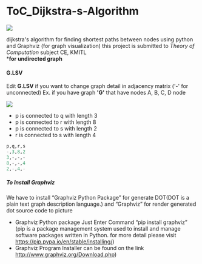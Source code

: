 # ToC_Dijkstra-s-Algorithm
![](https://github.com/DreamN/ToC_Dijkstra-s-Algorithm/blob/master/az_graph.PNG?raw=true)  

dijkstra's algorithm for finding shortest paths between nodes using python and Graphviz (for graph visualization) this project is submitted to *Theory of Computation* subject CE, KMITL  
***for undirected graph**
#### G.LSV
Edit **G.LSV** if you want to change graph detail in adjacency matrix ('-' for unconnected)
Ex. if you have graph **'G'** that have nodes A, B, C, D node   

![](https://github.com/DreamN/ToC_Dijkstra-s-Algorithm/blob/master/example_graph.PNG?raw=true)

- p is connected to q with length 3
- p is connected to r with length 8
- p is connected to s with length 2
- r is connected to s with length 4

```python
p,q,r,s
-,3,8,2
3,-,-,- 
8,-,-,4
2,-,4,-
```
##### To Install Graphviz
We have to install “Graphviz Python Package” for generate DOT(DOT is a plain text graph description language.) and “Graphviz” for render generated dot source code to picture
-	Graphviz Python package
Just Enter Command “pip install graphviz” (pip is a package management system used to install and manage software packages written in Python. for more detail please visit https://pip.pypa.io/en/stable/installing/)
-	Graphviz
Program Installer can be found on the link http://www.graphviz.org/Download.php)
